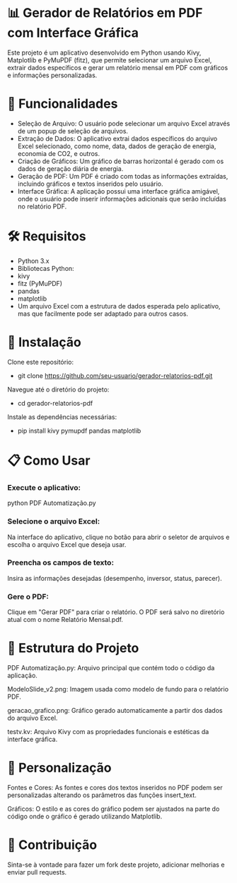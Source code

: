 # 📊 Gerador de Relatórios em PDF com Interface Gráfica
Este projeto é um aplicativo desenvolvido em Python usando Kivy, Matplotlib e PyMuPDF (fitz), que permite selecionar um arquivo Excel, extrair dados específicos e gerar um relatório mensal em PDF com gráficos e informações personalizadas.

# 🌟 Funcionalidades
- Seleção de Arquivo: O usuário pode selecionar um arquivo Excel através de um popup de seleção de arquivos.
- Extração de Dados: O aplicativo extrai dados específicos do arquivo Excel selecionado, como nome, data, dados de geração de energia, economia de CO2, e outros.
- Criação de Gráficos: Um gráfico de barras horizontal é gerado com os dados de geração diária de energia.
- Geração de PDF: Um PDF é criado com todas as informações extraídas, incluindo gráficos e textos inseridos pelo usuário.
- Interface Gráfica: A aplicação possui uma interface gráfica amigável, onde o usuário pode inserir informações adicionais que serão incluídas no relatório PDF.
# 🛠️ Requisitos
- Python 3.x
- Bibliotecas Python:
- kivy
- fitz (PyMuPDF)
- pandas
- matplotlib
- Um arquivo Excel com a estrutura de dados esperada pelo aplicativo, mas que facilmente pode ser adaptado para outros casos.
# 🚀 Instalação
Clone este repositório:

- git clone https://github.com/seu-usuario/gerador-relatorios-pdf.git

Navegue até o diretório do projeto:

- cd gerador-relatorios-pdf
  
Instale as dependências necessárias:

- pip install kivy pymupdf pandas matplotlib

# 📋 Como Usar
### Execute o aplicativo:

python PDF Automatização.py

### Selecione o arquivo Excel:

Na interface do aplicativo, clique no botão para abrir o seletor de arquivos e escolha o arquivo Excel que deseja usar.

### Preencha os campos de texto:

Insira as informações desejadas (desempenho, inversor, status, parecer).

### Gere o PDF:

Clique em "Gerar PDF" para criar o relatório. O PDF será salvo no diretório atual com o nome Relatório Mensal.pdf.

# 📂 Estrutura do Projeto

PDF Automatização.py: Arquivo principal que contém todo o código da aplicação.

ModeloSlide_v2.png: Imagem usada como modelo de fundo para o relatório PDF.

geracao_grafico.png: Gráfico gerado automaticamente a partir dos dados do arquivo Excel.

testv.kv: Arquivo Kivy com as propriedades funcionais e estéticas da interface gráfica.

# 🎨 Personalização

Fontes e Cores: As fontes e cores dos textos inseridos no PDF podem ser personalizadas alterando os parâmetros das funções insert_text.

Gráficos: O estilo e as cores do gráfico podem ser ajustados na parte do código onde o gráfico é gerado utilizando Matplotlib.

# 🤝 Contribuição

Sinta-se à vontade para fazer um fork deste projeto, adicionar melhorias e enviar pull requests.
